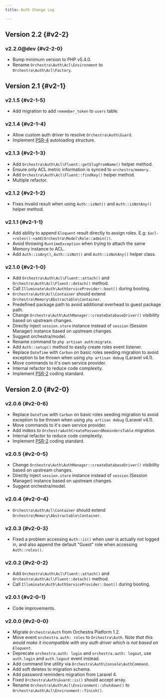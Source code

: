 ```yaml
---
title: Auth Change Log

---
```


## Version 2.2 {#v2-2}

### v2.2.0@dev {#v2-2-0}

* Bump minimum version to PHP v5.4.0.
* Rename `Orchestra\Auth\Acl\Environment` to `Orchestra\Auth\Acl\Factory`.

## Version 2.1 {#v2-1}

### v2.1.5 {#v2-1-5}

* Add migration to add `remember_token` to `users` table.

### v2.1.4 {#v2-1-4}

* Allow custom auth driver to resolve `Orchestra\Auth\Guard`.
* Implement [PSR-4](https://github.com/php-fig/fig-standards/blob/master/proposed/psr-4-autoloader/psr-4-autoloader.md) autoloading structure.

### v2.1.3 {#v2-1-3}

* Add `Orchestra\Auth\Acl\Fluent::getSlugFromName()` helper method.
* Ensure only ACL metric information is synced to `orchestra/memory`.
* Add `Orchestra\Auth\Acl\Fluent::findKey()` helper method.
* Multiple refactor.

### v2.1.2 {#v2-1-2}

* Fixes invalid result when using `Auth::isNot()` and `Auth::isNotAny()` helper method.

### v2.1.1 {#v2-1-1}

* Add ability to append `Eloquent` result directly to assign roles. E.g: `$acl->roles()->add(Orchestra\Model\Role::admin())`.
* Avoid throwing `RuntimeException` when trying to attach the same Memory instance to ACL.
* Add `Auth::isAny()`, `Auth::isNot()` and `Auth::isNotAny()` helper class.

### v2.1.0 {#v2-1-0}

* Add `Orchestra\Auth\Acl\Fluent::attach()` and `Orchestra\Auth\Acl\Fluent::detach()` method.
* Call `Illuminate\Auth\AuthServiceProvider::boot()` during booting.
* `Orchestra\Auth\Acl\Container` should extend `Orchestra\Memory\Abstractable\Container`.
* Predefined package path to avoid additional overhead to guest package path.
* Change `Orchestra\Auth\AuthManager::createDatabaseDriver()` visibility based on upstream changes.
* Directly inject `session.store` instance instead of `session` (Session Manager) instance
based on upstream changes.
* Suggest orchestra/model.
* Rename command to `php artisan auth:migrate`.
* Add `Auth::setup()` method to easily create roles event listener.
* Replace `DateTime` with `Carbon` on basic roles seeding migration to avoid exception to be thrown when using `php artisan debug` (Laravel v4.1).
* Move commands to it's own service provider.
* Internal refactor to reduce code complexity.
* Implement [PSR-2](https://github.com/php-fig/fig-standards/blob/master/accepted/PSR-2-coding-style-guide.md) coding standard.

## Version 2.0 {#v2-0}

### v2.0.6 {#v2-0-6}

* Replace `DateTime` with `Carbon` on basic roles seeding migration to avoid exception to be thrown when using `php artisan debug` (Laravel v4.1).
* Move commands to it's own service provider.
* Add indexs to `OrchestraAuthCreatePasswordRemindersTable` migration.
* Internal refactor to reduce code complexity.
* Implement [PSR-2](https://github.com/php-fig/fig-standards/blob/master/accepted/PSR-2-coding-style-guide.md) coding standard.

### v2.0.5 {#v2-0-5}

* Change `Orchestra\Auth\AuthManager::createDatabaseDriver()` visibility based on upstream changes.
* Directly inject `session.store` instance instead of `session` (Session Manager) instance
based on upstream changes.
* Suggest orchestra/model.

### v2.0.4 {#v2-0-4}

* `Orchestra\Auth\Acl\Container` should extend `Orchestra\Memory\Abstractable\Container`.

### v2.0.3 {#v2-0-3}

* Fixed a problem accessing `Auth::is()` when user is actually not logged in, and also append the default "Guest" role when accessing `Auth::roles()`.

### v2.0.2 {#v2-0-2}

* Add `Orchestra\Auth\Acl\Fluent::attach()` and `Orchestra\Auth\Acl\Fluent::detach()` method.
* Call `Illuminate\Auth\AuthServiceProvider::boot()` during booting.

### v2.0.1 {#v2-0-1}

* Code improvements.

### v2.0.0 {#v2-0-0}

* Migrate `Orchestra\Auth` from Orchestra Platform 1.2.
* Move event `orchestra.auth: roles` to `Orchestra\Auth`. *Note that this would make it incompatible with any auth driver which is not based on `Eloquent`.*
* Deprecate `orchestra.auth: login` and `orchestra.auth: logout`, use `auth.login` and `auth.logout` event instead.
* Add command line utility via `Orchestra\Auth\Console\AuthCommand`.
* Add soft deletes to migration schema.
* Add password reminders migration from Laravel 4.
* Fixed `Orchestra\Auth\Guard::is()` should accept array.
* Rename `Orchestra\Auth\Acl\Environment::shutdown()` to `Orchestra\Auth\Acl\Environment::finish()`.
